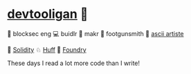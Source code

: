 # [devtooligan](https://twitter.com/devtooligan) 🫡

🧐 blocksec eng 💻 buidlr 🤖 makr 
🔫 footgunsmith 🎨 [ascii artiste](https://github.com/devtooligan/awesome-ascii-art)


🔹 [Solidity](https://github.com/ethereum/solidity) ♘ [Huff](https://github.com/devtooligan/awesome-huff) 💊 [Foundry](https://book.getfoundry.sh/)

These days I read a lot more code than I write!
